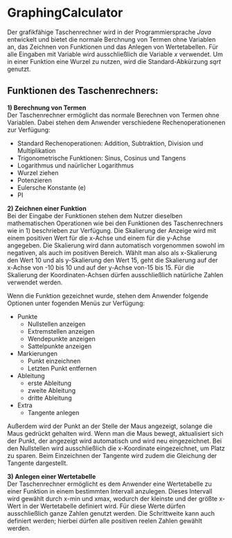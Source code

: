 # GraphingCalculator
Der grafikfähige Taschenrechner wird in der Programmiersprache *Java* entwickelt und bietet die normale Berchnung 
von Termen ohne Variablen an, das Zeichnen von Funktionen und das Anlegen von Wertetabellen.
Für alle Eingaben mit Variable wird ausschließlich die Variable *x* verwendet. 
Um in einer Funktion eine Wurzel zu nutzen, wird die Standard-Abkürzung *sqrt* genutzt.

## Funktionen des Taschenrechners:  

**1) Berechnung von Termen**  
Der Taschenrechner ermöglicht das normale Berechnen von Termen ohne Variablen. 
Dabei stehen dem Anwender verschiedene Rechenoperationenen zur Verfügung: 
+ Standard Rechenoperationen: Addition, Subtraktion, Division und Multiplikation 
+ Trigonometrische Funktionen: Sinus, Cosinus und Tangens 
+ Logarithmus und naürlicher Logarithmus 
+ Wurzel ziehen 
+ Potenzieren 
+ Eulersche Konstante (e) 
+ PI 

**2) Zeichnen einer Funktion**  
Bei der Eingabe der Funktionen stehen dem Nutzer dieselben mathematischen Operationen wie bei den Funktionen 
des Taschenrechners wie in 1) beschrieben zur Verfügung. 
Die Skalierung der Anzeige wird mit einem positiven Wert für die x-Achse und einem für die y-Achse angegeben.
Die Skalierung wird dann automatisch vorgenommen sowohl im negativen, als auch im positiven Bereich.
Wählt man also als x-Skalierung den Wert 10 und als y-Skalierung den Wert 15, geht die Skalierung auf
der x-Achse von -10 bis 10 und auf der y-Achse von-15 bis 15. 
Für die Skalierung der Koordinaten-Achsen dürfen ausschließlich natürliche Zahlen verwendet werden.

Wenn die Funktion gezeichnet wurde, stehen dem Anwender folgende Optionen unter fogenden Menüs zur Verfügung:  
+ Punkte  
  + Nullstellen anzeigen
  + Extremstellen anzeigen
  + Wendepunkte anzeigen 
  + Sattelpunkte anzeigen
+ Markierungen  
  + Punkt einzeichnen 
  + Letzten Punkt entfernen 
+ Ableitung  
  + erste Ableitung 
  + zweite Ableitung 
  + dritte Ableitung 
+ Extra  
  + Tangente anlegen

Außerdem wird der Punkt an der Stelle der Maus angezeigt, solange die Maus gedrückt gehalten wird.
Wenn man die Maus bewegt, aktualisiert sich der Punkt, der angezeigt wird automatisch und wird neu eingezeichnet. 
Bei den Nullstellen wird ausschließlich die x-Koordinate eingezeichnet, um Platz zu sparen. 
Beim Einzeichnen der Tangente wird zudem die Gleichung der Tangente dargestellt. 

**3) Anlegen einer Wertetabelle**  
Der Taschenrechner ermöglicht es dem Anwender eine Wertetabelle zu einer Funktion
in einem bestimmten Intervall anzulegen. Dieses Intervall wird gewählt durch x-min und xmax, wodurch der kleinste
und der größte x-Wert in der Wertetabelle definiert wird. 
Für diese Werte dürfen ausschließlich ganze Zahlen genutzt werden. 
Die Schrittweite kann auch definiert werden; hierbei dürfen alle positiven reelen Zahlen gewählt werden.
